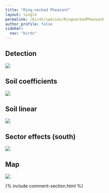 ```yaml
---
title: "Ring-necked Pheasant"
layout: single
permalink: /birds/species/RingneckedPheasant
author_profile: false
sidebar:
  nav: "birds"
---
```


<h2>Detection</h2>

<img src="https://beallen.github.io/DevelopmentWebsite/assets/images/birds/RingneckedPheasant/det.jpg">

<h2>Soil coefficients</h2>

<img src="https://beallen.github.io/DevelopmentWebsite/assets/images/birds/RingneckedPheasant/soilhf.jpg">

<h2>Soil linear</h2>

<img src="https://beallen.github.io/DevelopmentWebsite/assets/images/birds/RingneckedPheasant/lin-south.jpg">

<h2>Sector effects (south)</h2>

<img src="https://beallen.github.io/DevelopmentWebsite/assets/images/birds/RingneckedPheasant/sector-south.jpg">

<h2>Map</h2>

<img src="https://beallen.github.io/DevelopmentWebsite/assets/images/birds/RingneckedPheasant/map.jpg">

{% include comment-section.html %}
